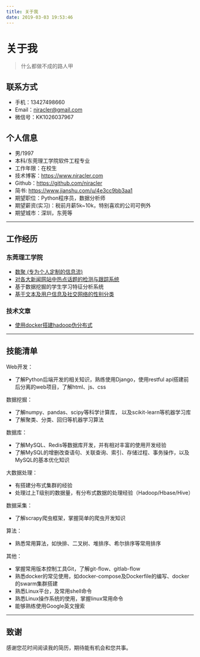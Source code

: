 ```yaml
---
title: 关于我
date: 2019-03-03 19:53:46
---
```


# 关于我

> 什么都做不成的路人甲

## 联系方式

- 手机：13427498660
- Email：niracler@gmail.com
- 微信号：KK1026037967

## 个人信息

 - 男/1997
 - 本科/东莞理工学院软件工程专业
 - 工作年限：在校生
 - 技术博客：https://www.niracler.com
 - Github：https://github.com/niracler
 - 简书: https://www.jianshu.com/u/4e3cc9bb3aa1
 - 期望职位：Python程序员，数据分析师
 - 期望薪资(实习)：税前月薪5k~10k，特别喜欢的公司可例外
 - 期望城市：深圳，东莞等

---

## 工作经历

### 东莞理工学院

- [数聚 (专为个人定制的信息流)](https://www.jianshu.com/p/e21fe34ced30)
- [对各大新闻网站中热点话题的检测与跟踪系统](https://www.jianshu.com/p/c5d96840dfd4)
- 基于数据挖掘的学生学习特征分析系统
- [基于文本及用户信息及社交网络的性别分类](https://www.jianshu.com/p/fd2bdf5b0c43)

### 技术文章

- [使用docker搭建hadoop伪分布式](https://www.niracler.com/2019/03/29/%E4%BD%BF%E7%94%A8docker%E6%90%AD%E5%BB%BAhadoop%E4%BC%AA%E5%88%86%E5%B8%83%E5%BC%8F/)

---

## 技能清单

Web开发：

- 了解Python后端开发的相关知识，熟练使用Django，使用restful api搭建前后分离的web项目，了解html、js、css

数据挖掘：

- 了解numpy、pandas、scipy等科学计算库， 以及scikit-learn等机器学习库
- 了解聚类、分类、回归等机器学习算法

数据库：

- 了解MySQL、Redis等数据库开发，并有相对丰富的使用开发经验
- 了解MySQL的增删改查语句、关联查询、索引、存储过程、事务操作，以及MySQL的基本优化知识

大数据处理：

- 有搭建分布式集群的经验
- 处理过上T级别的数据量，有分布式数据的处理经验（Hadoop/Hbase/Hive）

数据采集：

- 了解scrapy爬虫框架，掌握简单的爬虫开发知识

算法：

- 熟悉常用算法，如快排、二叉树、堆排序、希尔排序等常用排序

其他：

- 掌握常用版本控制工具Git，了解git-flow、gitlab-flow
- 熟悉docker的常见使用，如docker-compose及Dockerfile的编写、docker的swarm集群搭建
- 熟悉Linux平台，及常用shell命令
- 熟悉Linux操作系统的使用，掌握linux常用命令
- 能够熟练使用Google英文搜索

---

## 致谢

感谢您花时间阅读我的简历，期待能有机会和您共事。
